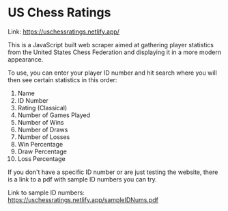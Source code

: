 # US Chess Ratings

Link: https://uschessratings.netlify.app/

This is a JavaScript built web scraper aimed at gathering player statistics from
the United States Chess Federation and displaying it in a more modern appearance.

To use, you can enter your player ID number and hit search where you will then see
certain statistics in this order:

1. Name
2. ID Number
3. Rating (Classical)
4. Number of Games Played
5. Number of Wins
6. Number of Draws
7. Number of Losses
8. Win Percentage
9. Draw Percentage
10. Loss Percentage

If you don't have a specific ID number or are just testing the website,
there is a link to a pdf with sample ID numbers you can try.

Link to sample ID numbers: https://uschessratings.netlify.app/sampleIDNums.pdf
